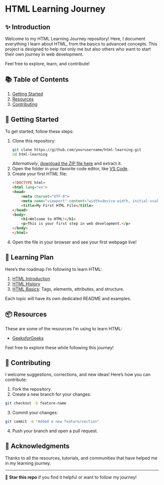 # HTML Learning Journey 

## ✨ Introduction

Welcome to my HTML Learning Journey repository! Here, I document everything I learn about HTML, from the basics to advanced concepts. This project is designed to help not only me but also others who want to start their own journey in web development.

Feel free to explore, learn, and contribute!

## 📚 Table of Contents

1. [Getting Started](#getting-started)
8. [Resources](#resources)
9. [Contributing](#contributing)

## 🚀 Getting Started

To get started, follow these steps:

1. Clone this repository:
	```bash
	git clone https://github.com/yourusername/html-learning.git
	cd html-learning
	```
	_Alternatively_, [download the ZIP file here](https://github.com/lakshminadhm/HTML_Learning/archive/refs/heads/main.zip) and extract it.
2. Open the folder in your favorite code editor, like [VS Code](https://code.visualstudio.com/).
3. Create your first HTML file:
	```html
	<!DOCTYPE html>
	<html lang="en">
	<head>
	    <meta charset="UTF-8">
	    <meta name="viewport" content="width=device-width, initial-scale=1.0">
	    <title>My First HTML File</title>
	</head>
	<body>
	    <h1>Welcome to HTML!</h1>
	    <p>This is your first step in web development.</p>
	</body>
	</html>
	```
4. Open the file in your browser and see your first webpage live!

## 🎯 Learning Plan

Here’s the roadmap I’m following to learn HTML:
1. [HTML Introduction](./Introduction/README.md)
2. [HTML History](./history/README.md)
3. [HTML Basics](./basics/README.md): Tags, elements, attributes, and structure.

Each topic will have its own dedicated README and examples.

## 📦 Resources

These are some of the resources I’m using to learn HTML:
- [GeeksforGeeks](https://www.geeksforgeeks.org/html-tutorial/)

Feel free to explore these while following this journey!

## 🤝 Contributing

I welcome suggestions, corrections, and new ideas! Here’s how you can contribute:
1. Fork the repository.
2. Create a new branch for your changes:
```bash
git checkout -b feature-name
```
3. Commit your changes:
```bash
git commit -m "Added a new feature/section"
```
4. Push your branch and open a pull request.

## 🙌 Acknowledgments

Thanks to all the resources, tutorials, and communities that have helped me in my learning journey.

---

🌟 **Star this repo** if you find it helpful or want to follow my journey!